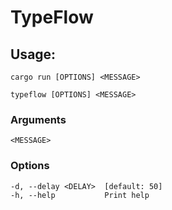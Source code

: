 # TypeFlow

## Usage: 

```
cargo run [OPTIONS] <MESSAGE>
```

```
typeflow [OPTIONS] <MESSAGE>
```

### Arguments

```
<MESSAGE>
```

### Options

```
-d, --delay <DELAY>  [default: 50]
-h, --help           Print help
```
